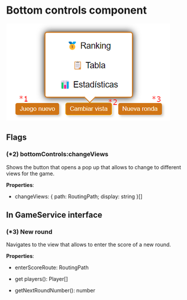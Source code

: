 # Bottom controls component

![bottom controls](./images/bottom_controls_1.png)

## Flags

### (*2) bottomControls:changeViews

Shows the button that opens a pop up that allows to change to different views for the game.

**Properties**:

- changeViews: { path: RoutingPath; display: string }[]

## In GameService interface

### (*3) New round

Navigates to the view that allows to enter the score of a new round.

**Properties**:

- enterScoreRoute: RoutingPath

- get players(): Player[]

- getNextRoundNumber(): number
